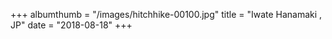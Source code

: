+++
albumthumb = "/images/hitchhike-00100.jpg"
title = "Iwate Hanamaki , JP"
date = "2018-08-18"
+++

